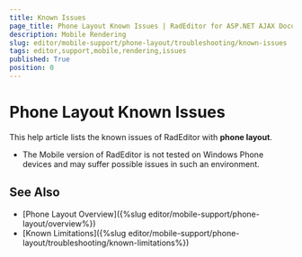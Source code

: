 ```yaml
---
title: Known Issues
page_title: Phone Layout Known Issues | RadEditor for ASP.NET AJAX Documentation
description: Mobile Rendering
slug: editor/mobile-support/phone-layout/troubleshooting/known-issues
tags: editor,support,mobile,rendering,issues
published: True
position: 0
---
```


# Phone Layout Known Issues

This help article lists the known issues of RadEditor with **phone layout**.

* The Mobile version of RadEditor is not tested on Windows Phone devices and may suffer possible issues in such an environment.

## See Also

* [Phone Layout Overview]({%slug editor/mobile-support/phone-layout/overview%})
* [Known Limitations]({%slug editor/mobile-support/phone-layout/troubleshooting/known-limitations%})
